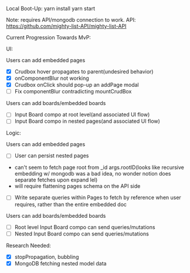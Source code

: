 
Local Boot-Up: 
yarn install
yarn start

Note: requires API/mongodb connection to work. API: https://github.com/mighty-list-API/mighty-list-API

Current Progression Towards MvP: 

UI:

Users can add embedded pages
- [x]  Crudbox hover propagates to parent(undesired behavior)
- [x]  onComponentBlur not working
- [x]  Crudbox onClick should pop-up an addPage modal
- [ ]  Fix componentBlur contradicting mountCrudBox

Users can add boards/embedded boards
- [ ]  Input Board compo at root level(and associated UI flow)
- [ ]  Input Board compo in nested pages(and associated UI flow)

Logic:

Users can add embedded pages
- [ ]  User can persist nested pages
- can't seem to fetch page root from _id args.rootID(looks like recursive embedding w/ mongodb was a bad idea, no wonder notion does separate fetches upon expand lel)
- will require flattening pages schema on the API side
- [ ]  Write separate queries within Pages to fetch by reference when user requires, rather than the entire embedded doc

Users can add boards/embedded boards
- [ ]  Root level Input Board compo can send queries/mutations
- [ ]  Nested Input Board compo can send queries/mutations

Research Needed: 

- [x]  stopPropagation, bubbling
- [x]  MongoDB fetching nested model data
